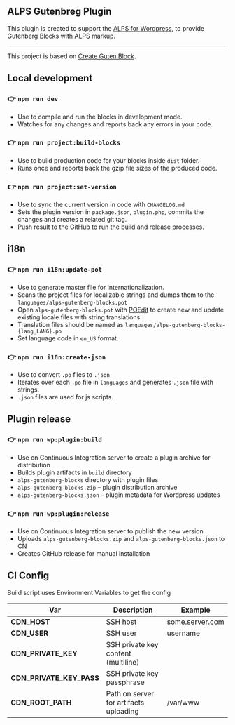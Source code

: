 ## ALPS Gutenbreg Plugin

This plugin is created to support the [ALPS for Wordpress](https://github.com/adventistchurch/alps-wordpress),
to provide Gutenberg Blocks with ALPS markup.

---

This project is based on [Create Guten Block](https://github.com/ahmadawais/create-guten-block).

## Local development
### 👉  `npm run dev`
- Use to compile and run the blocks in development mode.
- Watches for any changes and reports back any errors in your code.

### 👉  `npm run project:build-blocks`
- Use to build production code for your blocks inside `dist` folder.
- Runs once and reports back the gzip file sizes of the produced code.

### 👉  `npm run project:set-version`
- Use to sync the current version in code with `CHANGELOG.md`
- Sets the plugin version in `package.json`, `plugin.php`, commits the changes and creates a related git tag.
- Push result to the GitHub to run the build and release processes.

## i18n
### 👉  `npm run i18n:update-pot`
- Use to generate master file for internationalization.
- Scans the project files for localizable strings and dumps them to the `languages/alps-gutenberg-blocks.pot`
- Open `alps-gutenberg-blocks.pot` with [POEdit](https://poedit.net/) to create new and update existing locale files with string translations.
- Translation files should be named as `languages/alps-gutenberg-blocks-{lang_LANG}.po`
- Set language code in `en_US` format.

### 👉  `npm run i18n:create-json`
- Use to convert `.po` files to `.json`
- Iterates over each `.po` file in `languages` and generates `.json` file with strings.
- `.json` files are used for js scripts.

## Plugin release
### 👉  `npm run wp:plugin:build`
- Use on Continuous Integration server to create a plugin archive for distribution
- Builds plugin artifacts in `build` directory
- `alps-gutenberg-blocks` directory with plugin files
- `alps-gutenberg-blocks.zip` – plugin distribution archive
- `alps-gutenberg-blocks.json` – plugin metadata for Wordpress updates

### 👉  `npm run wp:plugin:release`
- Use on Continuous Integration server to publish the new version
- Uploads `alps-gutenberg-blocks.zip` and `alps-gutenberg-blocks.json` to CN
- Creates GitHub release for manual installation

## CI Config
Build script uses Environment Variables to get the config

| Var | Description | Example |
|-----|-------------|---------|
|**CDN_HOST**| SSH host | some.server.com |
|**CDN_USER**| SSH user | username |
|**CDN_PRIVATE_KEY**| SSH private key content (multiline) |  |
|**CDN_PRIVATE_KEY_PASS**| SSH private key passphrase |  |
|**CDN_ROOT_PATH**| Path on server for artifacts uploading | /var/www |
